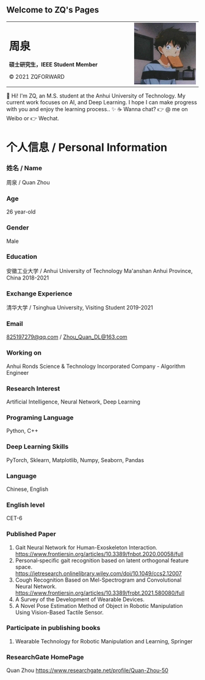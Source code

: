 ## Welcome to ZQ's Pages

<table border="0">
  <tr>
    <td width="65%">
      <h1>周泉</h1>
      <p><b>硕士研究生，IEEE Student Member</b></p>
      <p>© 2021 ZQFORWARD</p>
    </td>
    <td width="35%">
      <img src="/zq.jpg" width="100%">
    </td>
  </tr>
</table>

👋 Hi! I'm ZQ, an M.S. student at the Anhui University of Technology.
My current work focuses on AI, and Deep Learning.
I hope I can make progress with you and enjoy the learning process..
✨
☕ Wanna chat? 👉 @ me on Weibo or 👉 Wechat.

# 个人信息 / Personal Information

### 姓名 / Name
周泉 / Quan Zhou

### Age
26 year-old

### Gender
Male

### Education
安徽工业大学 / Anhui University of Technology 
Ma'anshan Anhui Province, China 
2018-2021

### Exchange Experience
清华大学 / Tsinghua University, Visiting Student 
2019-2021

### Email
825197279@qq.com / Zhou_Quan_DL@163.com

### Working on
Anhui Ronds Science & Technology Incorporated Company - Algorithm Engineer

### Research Interest
Artificial Intelligence, Neural Network, Deep Learning

### Programing Language
Python, C++

### Deep Learning Skills
PyTorch, Sklearn, Matplotlib, Numpy, Seaborn, Pandas

### Language
Chinese, English

### English level
CET-6

### Published Paper
1. Gait Neural Network for Human-Exoskeleton Interaction. <https://www.frontiersin.org/articles/10.3389/fnbot.2020.00058/full>
2. Personal‐specific gait recognition based on latent orthogonal feature space. <https://ietresearch.onlinelibrary.wiley.com/doi/10.1049/ccs2.12007>
3. Cough Recognition Based on Mel-Spectrogram and Convolutional Neural Network. <https://www.frontiersin.org/articles/10.3389/frobt.2021.580080/full>
4. A Survey of the Development of Wearable Devices.
5. A Novel Pose Estimation Method of Object in Robotic Manipulation Using Vision-Based Tactile Sensor.

### Participate in publishing books
1. Wearable Technology for Robotic Manipulation and Learning, Springer

### ResearchGate HomePage
Quan Zhou <https://www.researchgate.net/profile/Quan-Zhou-50>



